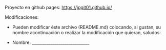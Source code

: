 Proyecto en github pages:
https://jpgit01.github.io/

Modificaciones:
- Pueden modificar éste archivo (README.md) colocando, si gustan, su nombre acontinuación o realizar la modificación que quieran, saludos:

- Nombre: ____________________________

